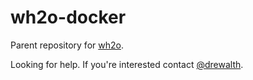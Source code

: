# wh2o-docker
 
Parent repository for [wh2o](https://wh2o.us).

Looking for help. If you're interested contact [@drewalth](https://github.com/drewalth).
